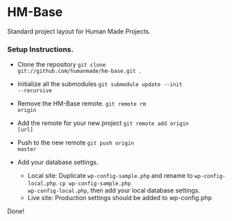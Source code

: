 HM-Base
=======

Standard project layout for Human Made Projects.

### Setup Instructions.

* Clone the repository <code>git clone git://github.com/humanmade/hm-base.git .</code>
* Initialize all the submodules <code>git submodule update --init --recursive</code>
* Remove the HM-Base remote. <code>git remote rm origin</code>
* Add the remote for your new project <code>git remote add origin [url]</code>
* Push to the new remote <code>git push origin master</code>

* Add your database settings. 
	* Local site: Duplicate <code>wp-config-sample.php</code> and rename to <code>wp-config-local.php</code>. <code>cp wp-config-sample.php wp-config-local.php</code>, then add your local database settings. 
	* Live site:  Production settings should be added to wp-config.php
	
Done!